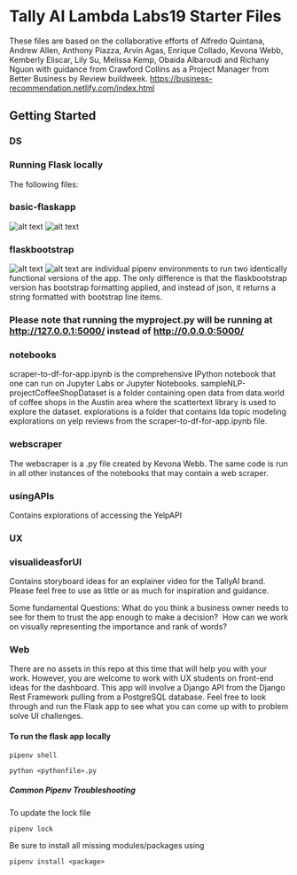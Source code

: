 # Tally AI Lambda Labs19 Starter Files 

These files are based on the collaborative efforts of Alfredo Quintana, Andrew Allen, Anthony Piazza, Arvin Agas, Enrique Collado, Kevona Webb, Kemberly Eliscar, Lily Su, Melissa Kemp, Obaida Albaroudi and Richany Nguon with guidance from Crawford Collins as a Project Manager from Better Business by Review buildweek. https://business-recommendation.netlify.com/index.html

## Getting Started 

### DS
### Running Flask locally
The following files:

### basic-flaskapp
![alt text](https://i.ibb.co/YjDjP6s/01.png)
![alt text](https://i.ibb.co/t2LHj43/02.png)
### flaskbootstrap
![alt text](https://i.ibb.co/gMyQZPs/03.png)
![alt text](https://i.ibb.co/5YrhxKF/04.png)
are individual pipenv environments to run two identically functional versions of the app. The only difference is that the flaskbootstrap version has bootstrap formatting applied, and instead of json, it returns a string formatted with bootstrap line items. 

### Please note that running the myproject.py will be running at http://127.0.0.1:5000/ instead of http://0.0.0.0:5000/
### notebooks
scraper-to-df-for-app.ipynb is the comprehensive IPython notebook that one can run on Jupyter Labs or Jupyter Notebooks. 
sampleNLP-projectCoffeeShopDataset is a folder containing open data from data.world of coffee shops in the Austin area where the scattertext library is used to explore the dataset.
explorations is a folder that contains lda topic modeling explorations on yelp reviews from the scraper-to-df-for-app.ipynb file. 
### webscraper
The webscraper is a .py file created by Kevona Webb. The same code is run in all other instances of the notebooks that may contain a web scraper. 
### usingAPIs
Contains explorations of accessing the YelpAPI

### UX
### visualideasforUI
Contains storyboard ideas for an explainer video for the TallyAI brand. Please feel free to use as little or as much for inspiration and guidance.

Some fundamental Questions: 
What do you think a business owner needs to see for them to trust the app enough to make a decision? 
How can we work on visually representing the importance and rank of words?

### Web
There are no assets in this repo at this time that will help you with your work. However, you are welcome to work with UX students on front-end ideas for the dashboard. 
This app will involve a Django API from the Django Rest Framework pulling from a PostgreSQL database. 
Feel free to look through and run the Flask app to see what you can come up with to problem solve UI challenges. 



#### To run the flask app locally
```
pipenv shell
```
```
python <pythonfile>.py
```

##### Common Pipenv Troubleshooting

To update the lock file

```
pipenv lock
```

Be sure to install all missing modules/packages using

```
pipenv install <package>
```

